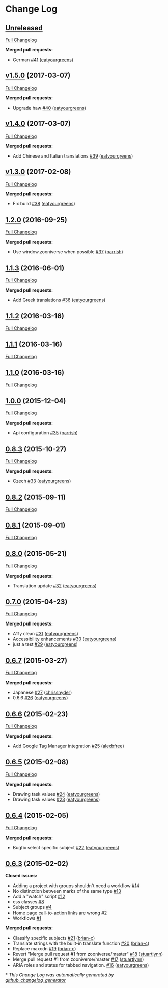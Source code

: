 # Change Log

## [Unreleased](https://github.com/zooniverse/zooniverse-readymade/tree/HEAD)

[Full Changelog](https://github.com/zooniverse/zooniverse-readymade/compare/v1.5.0...HEAD)

**Merged pull requests:**

- German [\#41](https://github.com/zooniverse/zooniverse-readymade/pull/41) ([eatyourgreens](https://github.com/eatyourgreens))

## [v1.5.0](https://github.com/zooniverse/zooniverse-readymade/tree/v1.5.0) (2017-03-07)
[Full Changelog](https://github.com/zooniverse/zooniverse-readymade/compare/v1.4.0...v1.5.0)

**Merged pull requests:**

- Upgrade haw [\#40](https://github.com/zooniverse/zooniverse-readymade/pull/40) ([eatyourgreens](https://github.com/eatyourgreens))

## [v1.4.0](https://github.com/zooniverse/zooniverse-readymade/tree/v1.4.0) (2017-03-07)
[Full Changelog](https://github.com/zooniverse/zooniverse-readymade/compare/v1.3.0...v1.4.0)

**Merged pull requests:**

- Add Chinese and Italian translations [\#39](https://github.com/zooniverse/zooniverse-readymade/pull/39) ([eatyourgreens](https://github.com/eatyourgreens))

## [v1.3.0](https://github.com/zooniverse/zooniverse-readymade/tree/v1.3.0) (2017-02-08)
[Full Changelog](https://github.com/zooniverse/zooniverse-readymade/compare/1.2.0...v1.3.0)

**Merged pull requests:**

- Fix build [\#38](https://github.com/zooniverse/zooniverse-readymade/pull/38) ([eatyourgreens](https://github.com/eatyourgreens))

## [1.2.0](https://github.com/zooniverse/zooniverse-readymade/tree/1.2.0) (2016-09-25)
[Full Changelog](https://github.com/zooniverse/zooniverse-readymade/compare/1.1.3...1.2.0)

**Merged pull requests:**

- Use window.zooniverse when possible [\#37](https://github.com/zooniverse/zooniverse-readymade/pull/37) ([parrish](https://github.com/parrish))

## [1.1.3](https://github.com/zooniverse/zooniverse-readymade/tree/1.1.3) (2016-06-01)
[Full Changelog](https://github.com/zooniverse/zooniverse-readymade/compare/1.1.2...1.1.3)

**Merged pull requests:**

- Add Greek translations [\#36](https://github.com/zooniverse/zooniverse-readymade/pull/36) ([eatyourgreens](https://github.com/eatyourgreens))

## [1.1.2](https://github.com/zooniverse/zooniverse-readymade/tree/1.1.2) (2016-03-16)
[Full Changelog](https://github.com/zooniverse/zooniverse-readymade/compare/1.1.1...1.1.2)

## [1.1.1](https://github.com/zooniverse/zooniverse-readymade/tree/1.1.1) (2016-03-16)
[Full Changelog](https://github.com/zooniverse/zooniverse-readymade/compare/1.1.0...1.1.1)

## [1.1.0](https://github.com/zooniverse/zooniverse-readymade/tree/1.1.0) (2016-03-16)
[Full Changelog](https://github.com/zooniverse/zooniverse-readymade/compare/1.0.0...1.1.0)

## [1.0.0](https://github.com/zooniverse/zooniverse-readymade/tree/1.0.0) (2015-12-04)
[Full Changelog](https://github.com/zooniverse/zooniverse-readymade/compare/0.8.3...1.0.0)

**Merged pull requests:**

- Api configuration [\#35](https://github.com/zooniverse/zooniverse-readymade/pull/35) ([parrish](https://github.com/parrish))

## [0.8.3](https://github.com/zooniverse/zooniverse-readymade/tree/0.8.3) (2015-10-27)
[Full Changelog](https://github.com/zooniverse/zooniverse-readymade/compare/0.8.2...0.8.3)

**Merged pull requests:**

- Czech [\#33](https://github.com/zooniverse/zooniverse-readymade/pull/33) ([eatyourgreens](https://github.com/eatyourgreens))

## [0.8.2](https://github.com/zooniverse/zooniverse-readymade/tree/0.8.2) (2015-09-11)
[Full Changelog](https://github.com/zooniverse/zooniverse-readymade/compare/0.8.1...0.8.2)

## [0.8.1](https://github.com/zooniverse/zooniverse-readymade/tree/0.8.1) (2015-09-01)
[Full Changelog](https://github.com/zooniverse/zooniverse-readymade/compare/0.8.0...0.8.1)

## [0.8.0](https://github.com/zooniverse/zooniverse-readymade/tree/0.8.0) (2015-05-21)
[Full Changelog](https://github.com/zooniverse/zooniverse-readymade/compare/0.7.0...0.8.0)

**Merged pull requests:**

- Translation update [\#32](https://github.com/zooniverse/zooniverse-readymade/pull/32) ([eatyourgreens](https://github.com/eatyourgreens))

## [0.7.0](https://github.com/zooniverse/zooniverse-readymade/tree/0.7.0) (2015-04-23)
[Full Changelog](https://github.com/zooniverse/zooniverse-readymade/compare/0.6.7...0.7.0)

**Merged pull requests:**

- A11y clean [\#31](https://github.com/zooniverse/zooniverse-readymade/pull/31) ([eatyourgreens](https://github.com/eatyourgreens))
- Accessibility enhancements [\#30](https://github.com/zooniverse/zooniverse-readymade/pull/30) ([eatyourgreens](https://github.com/eatyourgreens))
- just a test [\#29](https://github.com/zooniverse/zooniverse-readymade/pull/29) ([eatyourgreens](https://github.com/eatyourgreens))

## [0.6.7](https://github.com/zooniverse/zooniverse-readymade/tree/0.6.7) (2015-03-27)
[Full Changelog](https://github.com/zooniverse/zooniverse-readymade/compare/0.6.6...0.6.7)

**Merged pull requests:**

- Japanese [\#27](https://github.com/zooniverse/zooniverse-readymade/pull/27) ([chrissnyder](https://github.com/chrissnyder))
- 0.6.6 [\#26](https://github.com/zooniverse/zooniverse-readymade/pull/26) ([eatyourgreens](https://github.com/eatyourgreens))

## [0.6.6](https://github.com/zooniverse/zooniverse-readymade/tree/0.6.6) (2015-02-23)
[Full Changelog](https://github.com/zooniverse/zooniverse-readymade/compare/0.6.5...0.6.6)

**Merged pull requests:**

- Add Google Tag Manager integration [\#25](https://github.com/zooniverse/zooniverse-readymade/pull/25) ([alexbfree](https://github.com/alexbfree))

## [0.6.5](https://github.com/zooniverse/zooniverse-readymade/tree/0.6.5) (2015-02-08)
[Full Changelog](https://github.com/zooniverse/zooniverse-readymade/compare/0.6.4...0.6.5)

**Merged pull requests:**

- Drawing task values [\#24](https://github.com/zooniverse/zooniverse-readymade/pull/24) ([eatyourgreens](https://github.com/eatyourgreens))
- Drawing task values [\#23](https://github.com/zooniverse/zooniverse-readymade/pull/23) ([eatyourgreens](https://github.com/eatyourgreens))

## [0.6.4](https://github.com/zooniverse/zooniverse-readymade/tree/0.6.4) (2015-02-05)
[Full Changelog](https://github.com/zooniverse/zooniverse-readymade/compare/0.6.3...0.6.4)

**Merged pull requests:**

- Bugfix select specific subject [\#22](https://github.com/zooniverse/zooniverse-readymade/pull/22) ([eatyourgreens](https://github.com/eatyourgreens))

## [0.6.3](https://github.com/zooniverse/zooniverse-readymade/tree/0.6.3) (2015-02-02)
**Closed issues:**

- Adding a project with groups shouldn't need a workflow [\#14](https://github.com/zooniverse/zooniverse-readymade/issues/14)
- No distinction between marks of the same type [\#13](https://github.com/zooniverse/zooniverse-readymade/issues/13)
- Add a "watch" script [\#12](https://github.com/zooniverse/zooniverse-readymade/issues/12)
- css classes [\#8](https://github.com/zooniverse/zooniverse-readymade/issues/8)
- Subject groups [\#4](https://github.com/zooniverse/zooniverse-readymade/issues/4)
- Home page call-to-action links are wrong [\#2](https://github.com/zooniverse/zooniverse-readymade/issues/2)
- Workflows [\#1](https://github.com/zooniverse/zooniverse-readymade/issues/1)

**Merged pull requests:**

- Classify specific subjects [\#21](https://github.com/zooniverse/zooniverse-readymade/pull/21) ([brian-c](https://github.com/brian-c))
- Translate strings with the built-in translate function [\#20](https://github.com/zooniverse/zooniverse-readymade/pull/20) ([brian-c](https://github.com/brian-c))
- Replace maxcdn [\#19](https://github.com/zooniverse/zooniverse-readymade/pull/19) ([brian-c](https://github.com/brian-c))
- Revert "Merge pull request \#1 from zooniverse/master" [\#18](https://github.com/zooniverse/zooniverse-readymade/pull/18) ([stuartlynn](https://github.com/stuartlynn))
- Merge pull request \#1 from zooniverse/master [\#17](https://github.com/zooniverse/zooniverse-readymade/pull/17) ([stuartlynn](https://github.com/stuartlynn))
- ARIA roles and states for tabbed navigation. [\#16](https://github.com/zooniverse/zooniverse-readymade/pull/16) ([eatyourgreens](https://github.com/eatyourgreens))



\* *This Change Log was automatically generated by [github_changelog_generator](https://github.com/skywinder/Github-Changelog-Generator)*